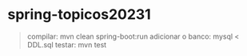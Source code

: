 # spring-topicos20231

> compilar: mvn clean spring-boot:run
> adicionar o banco: mysql < DDL.sql
> testar: mvn test